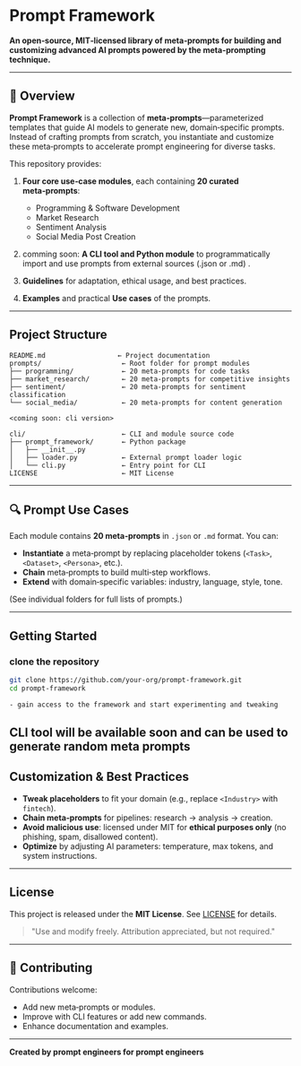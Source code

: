 # Prompt Framework

**An open‑source, MIT‑licensed library of meta‑prompts for building and customizing advanced AI prompts powered by the meta-prompting technique.**

---

## 🚀 Overview

**Prompt Framework** is a collection of **meta‑prompts**—parameterized templates that guide AI models to generate new, domain‑specific prompts. Instead of crafting prompts from scratch, you instantiate and customize these meta‑prompts to accelerate prompt engineering for diverse tasks.

This repository provides:

1. **Four core use‑case modules**, each containing **20 curated meta‑prompts**:

   - Programming & Software Development
   - Market Research
   - Sentiment Analysis
   - Social Media Post Creation

2. comming soon: **A CLI tool and Python module** to programmatically import and use prompts from external sources (.json or .md) .
3. **Guidelines** for adaptation, ethical usage, and best practices.
4. **Examples** and practical **Use cases** of the prompts.

---

## Project Structure

```text
README.md                  ← Project documentation
prompts/                    ← Root folder for prompt modules
├── programming/            ← 20 meta‑prompts for code tasks
├── market_research/        ← 20 meta‑prompts for competitive insights
├── sentiment/              ← 20 meta‑prompts for sentiment classification
└── social_media/           ← 20 meta‑prompts for content generation

<coming soon: cli version>

cli/                        ← CLI and module source code
├── prompt_framework/       ← Python package
│   ├── __init__.py
│   ├── loader.py           ← External prompt loader logic
│   └── cli.py              ← Entry point for CLI
LICENSE                     ← MIT License
```

---

## 🔍 Prompt Use Cases

Each module contains **20 meta‑prompts** in `.json` or `.md` format. You can:

- **Instantiate** a meta‑prompt by replacing placeholder tokens (`<Task>`, `<Dataset>`, `<Persona>`, etc.).
- **Chain** meta‑prompts to build multi‑step workflows.
- **Extend** with domain‑specific variables: industry, language, style, tone.

(See individual folders for full lists of prompts.)

---

## Getting Started

### clone the repository

```bash
git clone https://github.com/your‑org/prompt‑framework.git
cd prompt‑framework

- gain access to the framework and start experimenting and tweaking
```

## CLI tool will be available soon and can be used to generate random meta prompts

## Customization & Best Practices

- **Tweak placeholders** to fit your domain (e.g., replace `<Industry>` with `fintech`).
- **Chain meta‑prompts** for pipelines: research → analysis → creation.
- **Avoid malicious use**: licensed under MIT for **ethical purposes only** (no phishing, spam, disallowed content).
- **Optimize** by adjusting AI parameters: temperature, max tokens, and system instructions.

---

## License

This project is released under the **MIT License**. See [LICENSE](LICENSE) for details.

> "Use and modify freely. Attribution appreciated, but not required."

---

## 🤝 Contributing

Contributions welcome:

- Add new meta‑prompts or modules.
- Improve with CLI features or add new commands.
- Enhance documentation and examples.

---

**Created by prompt engineers for prompt engineers**
